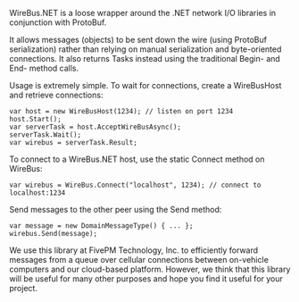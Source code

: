 WireBus.NET is a loose wrapper around the .NET network I/O libraries in conjunction with ProtoBuf.

It allows messages (objects) to be sent down the wire (using ProtoBuf serialization) rather than relying on manual serialization and byte-oriented connections. It also returns Tasks instead using the traditional Begin- and End- method calls.

Usage is extremely simple. To wait for connections, create a WireBusHost and retrieve connections:

    var host = new WireBusHost(1234); // listen on port 1234
    host.Start();
    var serverTask = host.AcceptWireBusAsync();
    serverTask.Wait();
    var wirebus = serverTask.Result;

To connect to a WireBus.NET host, use the static Connect method on WireBus:

    var wirebus = WireBus.Connect("localhost", 1234); // connect to localhost:1234

Send messages to the other peer using the Send method:

    var message = new DomainMessageType() { ... };
    wirebus.Send(message);

We use this library at FivePM Technology, Inc. to efficiently forward messages from a queue over cellular connections between on-vehicle computers and our cloud-based platform. However, we think that this library will be useful for many other purposes and hope you find it useful for your project.